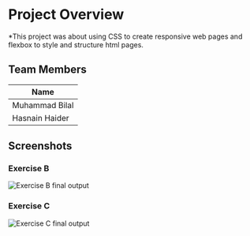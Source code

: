 # Project Overview
*This project was about using CSS to create responsive web pages and flexbox to style and structure html pages.
## Team Members
|      Name      |
|----------------|
| Muhammad Bilal |
| Hasnain Haider |
## Screenshots
### Exercise B
![Exercise B final output](./ExerciseB.gif)
### Exercise C
![Exercise C final output](./ExerciseC.gif)